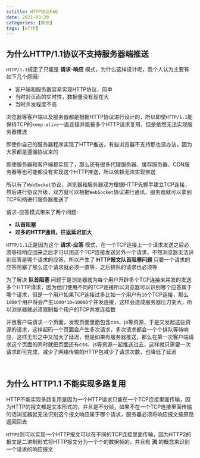 ```yaml
---
sstitle: HTTP协议FAQ
date: 2021-03-20
categories: [网络]
tags: [HTTP]
---
```


## 为什么HTTP/1.1协议不支持服务器端推送

`HTTP/1.1`规定了只能是 **请求-响应** 模式，为什么这样设计呢，我个人认为主要有如下几个原因:

- 客户端和服务器容易实现HTTP协议，简单
- 当时对页面的实时性，数据量没有现在大
- 当时并发程度不高

浏览器等客户端以及服务器都是根据HTTP协议进行设计的，所以即使`HTTP/1.1`能保持TCP的`keep-alive`一直连接并能被多个HTTP请求复用，但是依然无法实现服务器推送

即使你自己的服务器程序实现了HTTP推送，有些浏览器不支持那也没办法，因为大家都是遵循协议来的

即使服务器和客户端都实现了，那么还有很多代理服务器、缓存服务器、CDN服务器等也可能都没有实现这个HTTP推送，所以依赖无法实现推送

所以有了`WebSocket`协议，浏览器和服务器双方根据HTTP先握手建立TCP连接，然后进行协议升级，双方就可以根据`WebSocket`协议进行通讯，服务器就可以拿到TCP句柄进行服务器推送了

请求-应答模式带来了两个问题:

- **队首阻塞**
- **过多的HTTP通讯，往返延迟加大**

`HTTP/1.1`正是因为这个 **请求-应答** 模式，在一个TCP连接上一个请求发送之后必须等待响应回来之后才可以用这个TCP连接发送另外一个请求，不然浏览器无法识别应答是哪个请求的应答，所以产生了 **HTTP报文队首阻塞问题** 只要一个请求的应答阻塞了那么这个请求就必须一直等，之后排队的请求也必须等

为了解决 **队首阻塞** 问题于是浏览器就为每个用户开辟多个TCP连接来并发的发送多个HTTP请求，因为他们使用不同的TCP连接所以浏览器可以识别哪个应答属于哪个请求，但是一个用户如果TCP连接过多比如一个用户有`10`个TCP连接，那么`1000`个用户将会产生`1000*10=10000`个并发连接，这样会造成服务器压力变大，所以浏览器就必须限制每个用户的TCP并发连接数

并且客户端请求一个页面，发现页面里面包含css、js等资源，于是又发起这些资源的请求，这样起码一个页面会产生多次请求，多次请求都会一个个排队等待响应，这样无形之中又加大了延迟，但是如果有服务器推送，那么在第一次客户端请求这个页面的同时就把页面还有css、js等资源一起推送过去，这样就只需要一次请求即可完成，减少了网络传输的HTTP包减少了请求次数，也降低了延迟

​    

## 为什么 HTTP1.1 不能实现多路复用

HTTP不能实现多路复用是因为一个HTTP请求只能在一个TCP连接里面传输，因为HTTP的报文都是文本形式的，并且是不分帧，如果不在一个TCP连接里面传输的话浏览器就无法识别这个报文响应属于哪个请求，服务器必须将响应报文按原路返回回去

`HTTP2`则可以实现一个HTTP报文可以在不同的TCP连接里面传输，因为HTTP2的报文是二进制形式将HTTP报文分为一个个的数据帧的，并且有 **流** 的概念来识别一个请求的响应报文